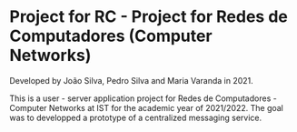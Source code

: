 # Project for RC - Project for Redes de Computadores (Computer Networks)

Developed by João Silva, Pedro Silva and Maria Varanda in 2021.

This is a user - server application project for Redes de Computadores - Computer Networks at IST for the academic year of 2021/2022. The goal was to developped a prototype of a centralized messaging service.

